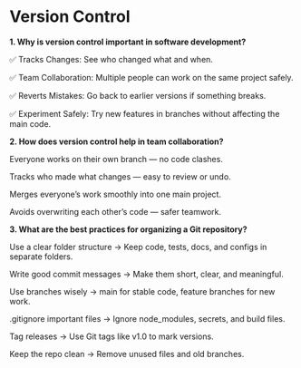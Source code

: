 # Version Control

**1. Why is version control important in software development?**

✅ Tracks Changes: See who changed what and when.

✅ Team Collaboration: Multiple people can work on the same project safely.

✅ Reverts Mistakes: Go back to earlier versions if something breaks.

✅ Experiment Safely: Try new features in branches without affecting the main code.

**2. How does version control help in team collaboration?**

Everyone works on their own branch — no code clashes.

Tracks who made what changes — easy to review or undo.

Merges everyone’s work smoothly into one main project.

Avoids overwriting each other’s code — safer teamwork.

**3. What are the best practices for organizing a Git repository?**

Use a clear folder structure
→ Keep code, tests, docs, and configs in separate folders.

Write good commit messages
→ Make them short, clear, and meaningful.

Use branches wisely
→ main for stable code, feature branches for new work.

.gitignore important files
→ Ignore node_modules, secrets, and build files.

Tag releases
→ Use Git tags like v1.0 to mark versions.

Keep the repo clean
→ Remove unused files and old branches.
